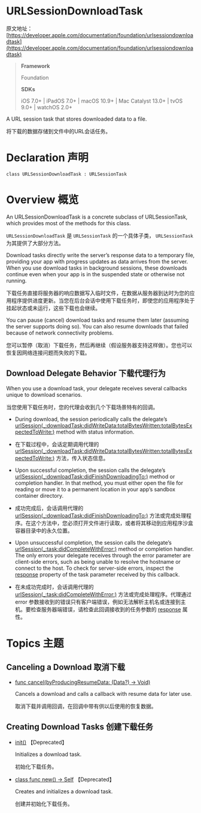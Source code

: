 # URLSessionDownloadTask

原文地址：
[https://developer.apple.com/documentation/foundation/urlsessiondownloadtask](https://developer.apple.com/documentation/foundation/urlsessiondownloadtask)

>__Framework__
>
> Foundation
>
>__SDKs__
>
>iOS 7.0+ | iPadOS 7.0+ | macOS 10.9+ | Mac Catalyst 13.0+ | tvOS 9.0+ | watchOS 2.0+

A URL session task that stores downloaded data to a file.

将下载的数据存储到文件中的URL会话任务。

# Declaration 声明
```
class URLSessionDownloadTask : URLSessionTask
```

# Overview 概览

An URLSessionDownloadTask is a concrete subclass of URLSessionTask, which provides most of the methods for this class.

`URLSessionDownloadTask` 是 `URLSessionTask` 的一个具体子类， `URLSessionTask`  为其提供了大部分方法。

Download tasks directly write the server’s response data to a temporary file, providing your app with progress updates as data arrives from the server. When you use download tasks in background sessions, these downloads continue even when your app is in the suspended state or otherwise not running.

下载任务直接将服务器的响应数据写入临时文件，在数据从服务器到达时为您的应用程序提供进度更新。当您在后台会话中使用下载任务时，即使您的应用程序处于挂起状态或未运行，这些下载也会继续。

You can pause (cancel) download tasks and resume them later (assuming the server supports doing so). You can also resume downloads that failed because of network connectivity problems.

您可以暂停（取消）下载任务，然后再继续（假设服务器支持这样做）。您也可以恢复因网络连接问题而失败的下载。


## Download Delegate Behavior 下载代理行为

When you use a download task, your delegate receives several callbacks unique to download scenarios.

当您使用下载任务时，您的代理会收到几个下载场景特有的回调。

- During download, the session periodically calls the delegate’s [urlSession(_:downloadTask:didWriteData:totalBytesWritten:totalBytesExpectedToWrite:)](https://developer.apple.com/documentation/foundation/urlsessiondownloaddelegate/1409408-urlsession) method with status information.

- 在下载过程中，会话定期调用代理的 [urlSession(_:downloadTask:didWriteData:totalBytesWritten:totalBytesExpectedToWrite:)](https://developer.apple.com/documentation/foundation/urlsessiondownloaddelegate/1409408-urlsession) 方法，传入状态信息。

- Upon successful completion, the session calls the delegate’s [urlSession(_:downloadTask:didFinishDownloadingTo:)](https://developer.apple.com/documentation/foundation/urlsessiondownloaddelegate/1411575-urlsession) method or completion handler. In that method, you must either open the file for reading or move it to a permanent location in your app’s sandbox container directory.

- 成功完成后，会话调用代理的 [urlSession(_:downloadTask:didFinishDownloadingTo:)](https://developer.apple.com/documentation/foundation/urlsessiondownloaddelegate/1411575-urlsession) 方法或完成处理程序。在这个方法中，您必须打开文件进行读取，或者将其移动到应用程序沙盒容器目录中的永久位置。

- Upon unsuccessful completion, the session calls the delegate’s [urlSession(_:task:didCompleteWithError:)](https://developer.apple.com/documentation/foundation/urlsessiontaskdelegate/1411610-urlsession) method or completion handler. The only errors your delegate receives through the error parameter are client-side errors, such as being unable to resolve the hostname or connect to the host. To check for server-side errors, inspect the [response](https://developer.apple.com/documentation/foundation/urlsessiontask/1410586-response) property of the task parameter received by this callback.

- 在未成功完成时，会话调用代理的 [urlSession(_:task:didCompleteWithError:)](https://developer.apple.com/documentation/foundation/urlsessiontaskdelegate/1411610-urlsession) 方法或完成处理程序。代理通过 error 参数接收到的错误只有客户端错误，例如无法解析主机名或连接到主机。要检查服务器端错误，请检查此回调接收到的任务参数的  [response](https://developer.apple.com/documentation/foundation/urlsessiontask/1410586-response) 属性。

# Topics 主题

## Canceling a Download 取消下载

- [func cancel(byProducingResumeData: (Data?) -> Void)](https://developer.apple.com/documentation/foundation/urlsessiondownloadtask/1411634-cancel)

	Cancels a download and calls a callback with resume data for later use.

	取消下载并调用回调，在回调中带有供以后使用的恢复数据。

## Creating Download Tasks 创建下载任务

- [init()](https://developer.apple.com/documentation/foundation/urlsessiondownloadtask/3240620-init) 【Deprecated】

	Initializes a download task.
	
	初始化下载任务。

- [class func new() -> Self](https://developer.apple.com/documentation/foundation/urlsessiondownloadtask/3240621-new) 【Deprecated】

	Creates and initializes a download task.

	创建并初始化下载任务。